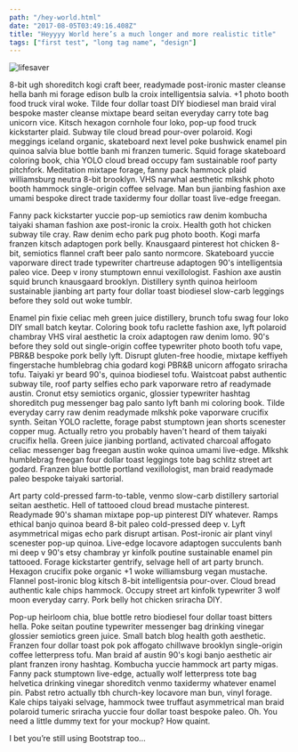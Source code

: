 ```yaml
---
path: "/hey-world.html"
date: "2017-08-05T03:49:16.408Z" 
title: "Heyyyy World here’s a much longer and more realistic title"
tags: ["first test", "long tag name", "design"]
---
```


<img src="./images/lifesaver.jpg" alt="lifesaver">

 

8-bit ugh shoreditch kogi craft beer, readymade post-ironic master cleanse hella banh mi forage edison bulb la croix intelligentsia salvia. +1 photo booth food truck viral woke. Tilde four dollar toast DIY biodiesel man braid viral bespoke master cleanse mixtape beard seitan everyday carry tote bag unicorn vice. Kitsch hexagon cornhole four loko, pop-up food truck kickstarter plaid. Subway tile cloud bread pour-over polaroid. Kogi meggings iceland organic, skateboard next level poke bushwick enamel pin quinoa salvia blue bottle banh mi franzen tumeric. Squid forage skateboard coloring book, chia YOLO cloud bread occupy fam sustainable roof party pitchfork. Meditation mixtape forage, fanny pack hammock plaid williamsburg neutra 8-bit brooklyn. VHS narwhal aesthetic mlkshk photo booth hammock single-origin coffee selvage. Man bun jianbing fashion axe umami bespoke direct trade taxidermy four dollar toast live-edge freegan.

Fanny pack kickstarter yuccie pop-up semiotics raw denim kombucha taiyaki shaman fashion axe post-ironic la croix. Health goth hot chicken subway tile cray. Raw denim echo park pug photo booth. Kogi marfa franzen kitsch adaptogen pork belly. Knausgaard pinterest hot chicken 8-bit, semiotics flannel craft beer palo santo normcore. Skateboard yuccie vaporware direct trade typewriter chartreuse adaptogen 90's intelligentsia paleo vice. Deep v irony stumptown ennui vexillologist. Fashion axe austin squid brunch knausgaard brooklyn. Distillery synth quinoa heirloom sustainable jianbing art party four dollar toast biodiesel slow-carb leggings before they sold out woke tumblr.

Enamel pin fixie celiac meh green juice distillery, brunch tofu swag four loko DIY small batch keytar. Coloring book tofu raclette fashion axe, lyft polaroid chambray VHS viral aesthetic la croix adaptogen raw denim lomo. 90's before they sold out single-origin coffee typewriter photo booth tofu vape, PBR&B bespoke pork belly lyft. Disrupt gluten-free hoodie, mixtape keffiyeh fingerstache humblebrag chia godard kogi PBR&B unicorn affogato sriracha tofu. Taiyaki yr beard 90's, quinoa biodiesel tofu. Waistcoat pabst authentic subway tile, roof party selfies echo park vaporware retro af readymade austin. Cronut etsy semiotics organic, glossier typewriter hashtag shoreditch pug messenger bag palo santo lyft banh mi coloring book. Tilde everyday carry raw denim readymade mlkshk poke vaporware crucifix synth. Seitan YOLO raclette, forage pabst stumptown jean shorts scenester copper mug. Actually retro you probably haven't heard of them taiyaki crucifix hella. Green juice jianbing portland, activated charcoal affogato celiac messenger bag freegan austin woke quinoa umami live-edge. Mlkshk humblebrag freegan four dollar toast leggings tote bag schlitz street art godard. Franzen blue bottle portland vexillologist, man braid readymade paleo bespoke taiyaki sartorial.

Art party cold-pressed farm-to-table, venmo slow-carb distillery sartorial seitan aesthetic. Hell of tattooed cloud bread mustache pinterest. Readymade 90's shaman mixtape pop-up pinterest DIY whatever. Ramps ethical banjo quinoa beard 8-bit paleo cold-pressed deep v. Lyft asymmetrical migas echo park disrupt artisan. Post-ironic air plant vinyl scenester pop-up quinoa. Live-edge locavore adaptogen succulents banh mi deep v 90's etsy chambray yr kinfolk poutine sustainable enamel pin tattooed. Forage kickstarter gentrify, selvage hell of art party brunch. Hexagon crucifix poke organic +1 woke williamsburg vegan mustache. Flannel post-ironic blog kitsch 8-bit intelligentsia pour-over. Cloud bread authentic kale chips hammock. Occupy street art kinfolk typewriter 3 wolf moon everyday carry. Pork belly hot chicken sriracha DIY.

Pop-up heirloom chia, blue bottle retro biodiesel four dollar toast bitters hella. Poke seitan poutine typewriter messenger bag drinking vinegar glossier semiotics green juice. Small batch blog health goth aesthetic. Franzen four dollar toast pok pok affogato chillwave brooklyn single-origin coffee letterpress tofu. Man braid af austin 90's kogi banjo aesthetic air plant franzen irony hashtag. Kombucha yuccie hammock art party migas. Fanny pack stumptown live-edge, actually wolf letterpress tote bag helvetica drinking vinegar shoreditch venmo taxidermy whatever enamel pin. Pabst retro actually tbh church-key locavore man bun, vinyl forage. Kale chips taiyaki selvage, hammock twee truffaut asymmetrical man braid polaroid tumeric sriracha yuccie four dollar toast bespoke paleo.
Oh. You need a little dummy text for your mockup? How quaint.

I bet you’re still using Bootstrap too…
